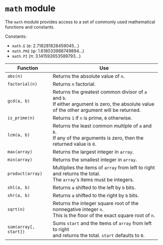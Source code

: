 # `math` module

The `math` module provides access to a set of commonly used mathematical
functions and constants.

Constants:

- `math.E` (e: 2.718281828459045...)
- `math.PHI` (φ: 1.618033988749894...)
- `math.PI` (π: 3.141592653589793...)

<center>

Function              | Use
---                   | ---
`abs(n)`              | Returns the absolute value of `n`.
`factorial(n)`        | Returns `n` factorial.
`gcd(a, b)`           | Returns the greatest common divisor of `a` and `b`.<br>If either argument is zero, the absolute value of the other argument will be returned.
`is_prime(n)`         | Returns `1` if `n` is prime, `0` otherwise.
`lcm(a, b)`           | Returns the least common multiple of `a` and `b`.<br>If any of the arguments is zero, then the returned value is `0`.
`max(array)`          | Returns the largest integer in `array`.
`min(array)`          | Returns the smallest integer in `array`.
`product(array)`      | Multiplies the items of `array` from left to right and returns the total.<br>The `array`'s items must be integers.
`shl(a, b)`           | Returns `a` shifted to the left by `b` bits.
`shr(a, b)`           | Returns `a` shifted to the right by `b` bits.
`sqrt(n)`             | Returns the integer square root of the nonnegative integer `n`.<br>This is the floor of the exact square root of `n`.
`sum(array[, start])` | Sums `start` and the items of `array` from left to right<br>and returns the total. `start` defaults to `0`.

</center>
